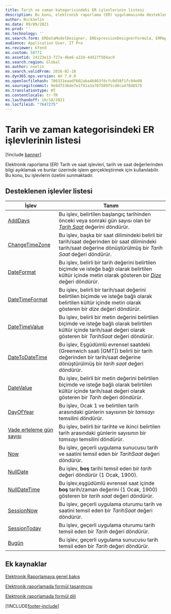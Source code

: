 ```yaml
---
title: Tarih ve zaman kategorisindeki ER işlevlerinin listesi
description: Bu konu, elektronik raporlama (ER) uygulamasında desteklenen tarih ve saat işlevleri hakkında bilgi sağlar.
author: NickSelin
ms.date: 09/09/2021
ms.prod: ''
ms.technology: ''
ms.search.form: ERDataModelDesigner, ERExpressionDesignerFormula, ERMappedFormatDesigner, ERModelMappingDesigner
audience: Application User, IT Pro
ms.reviewer: kfend
ms.custom: 58771
ms.assetid: 24223e13-727a-4be6-a22d-4d427f504ac9
ms.search.region: Global
ms.author: nselin
ms.search.validFrom: 2016-02-28
ms.dyn365.ops.version: AX 7.0.0
ms.openlocfilehash: 706331eaadf602aba46463fdcfc0d38f1fc94e08
ms.sourcegitcommit: 9e8d7536de7e1f01a3a707589f5cd8ca478d657b
ms.translationtype: HT
ms.contentlocale: tr-TR
ms.lasthandoff: 10/18/2021
ms.locfileid: "7647275"
---
```

# <a name="list-of-er-functions-in-the-date-and-time-category"></a>Tarih ve zaman kategorisindeki ER işlevlerinin listesi

[!include [banner](../includes/banner.md)]

Elektronik raporlama (ER) Tarih ve saat işlevleri, tarih ve saat değerlerinden bilgi ayıklamak ve bunlar üzerinde işlem gerçekleştirmek için kullanılabilir. Bu konu, bu işlevlerin özetini sunmaktadır.

## <a name="list-of-supported-functions"></a>Desteklenen işlevler listesi

| İşlev | Tanım |
|----------|-------------|
| [AddDays](er-functions-datetime-adddays.md) | Bu işlev, belirtilen başlangıç tarihinden önceki veya sonraki gün sayısı olan bir *[Tarih Saat](er-formula-supported-data-types-primitive.md#datetime)* değerini döndürür. |
| [ChangeTimeZone](er-functions-datetime-changetimezone.md) | Bu işlev, başka bir saat dilimindeki belirli bir tarih/saat değerinden bir saat dilimindeki tarih/saat değerine dönüştürülmüş bir *Tarih Saat* değeri döndürür. |
| [DateFormat](er-functions-datetime-dateformat.md) | Bu işlev, belirli bir tarih değerini belirtilen biçimde ve isteğe bağlı olarak belirtilen kültür içinde metin olarak gösteren bir *[Dize](er-formula-supported-data-types-primitive.md#string)* değeri döndürür. |
| [DateTimeFormat](er-functions-datetime-datetimeformat.md) | Bu işlev, belirli bir tarih/saat değerini belirtilen biçimde ve isteğe bağlı olarak belirtilen kültür içinde metin olarak gösteren bir *dize* değeri döndürür. |
| [DateTimeValue](er-functions-datetime-datetimevalue.md) | Bu işlev, belirli bir metin değerini belirtilen biçimde ve isteğe bağlı olarak belirtilen kültür içinde tarih/saat değeri olarak gösteren bir *TarihSaat* değeri döndürür. |
| [DateToDateTime](er-functions-datetime-datetodatetime.md) | Bu işlev, Eşgüdümlü evrensel saatdeki (Greenwich saati \[GMT\]) belirli bir tarih değerinden bir tarih/saat değerine dönüştürülmüş bir *tarih saat* değeri döndürür. |
| [DateValue](er-functions-datetime-datevalue.md) | Bu işlev, belirli bir metin değerini belirtilen biçimde ve isteğe bağlı olarak belirtilen kültür içinde tarih/saat değeri olarak gösteren bir *Tarih* değeri döndürür. |
| [DayOfYear](er-functions-datetime-dayofyear.md) | Bu işlev, Ocak 1 ve belirtilen tarih arasındaki günlerin sayısının bir *tamsayı* temsilini döndürür. |
| [Vade erteleme gün sayısı](er-functions-datetime-days.md) | Bu işlev, belirli bir tarihte ve ikinci belirtilen tarih arasındaki günlerin sayısının bir *tamsayı* temsilini döndürür. |
| [Now](er-functions-datetime-now.md) | Bu işlev, geçerli uygulama sunucusu tarih ve saatini temsil eden bir *TarihSaat* değeri döndürür. |
| [NullDate](er-functions-datetime-nulldate.md) | Bu işlev, **boş** tarihi temsil eden bir *tarih* değeri döndürür (1 Ocak, 1900). |
| [NullDateTime](er-functions-datetime-nulldatetime.md) | Bu işlev,eşgüdümlü evrensel saat içinde **boş** tarih/zaman değerini (1 Ocak, 1900) gösteren bir *tarih saat* değeri döndürür. |
| [SessionNow](er-functions-datetime-sessionnow.md) | Bu işlev, geçerli uygulama oturumu tarih ve saatini temsil eden bir *TarihSaat* değeri döndürür. |
| [SessionToday](er-functions-datetime-sessiontoday.md) | Bu işlev, geçerli uygulama oturumu tarih temsil eden bir *Tarih* değeri döndürür. |
| [Bugün](er-functions-datetime-today.md) | Bu işlev, geçerli uygulama sunucusu tarih temsil eden bir *Tarih* değeri döndürür. |

## <a name="additional-resources"></a>Ek kaynaklar

[Elektronik Raporlamaya genel bakış](general-electronic-reporting.md)

[Elektronik raporlamada formül tasarımcısı](general-electronic-reporting-formula-designer.md)

[Elektronik raporlamada formül dili](er-formula-language.md)


[!INCLUDE[footer-include](../../../includes/footer-banner.md)]
